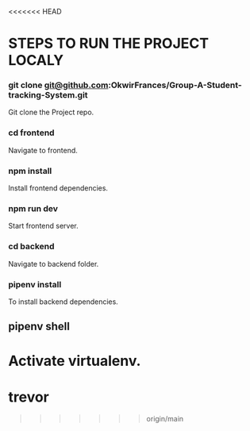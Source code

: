 <<<<<<< HEAD
# STEPS TO RUN THE PROJECT LOCALY

### git clone git@github.com:OkwirFrances/Group-A-Student-tracking-System.git 
Git clone the Project repo.

### cd frontend
Navigate to frontend.

### npm install
Install  frontend dependencies.
### npm run dev
Start frontend server.

### cd backend
Navigate to backend folder.

### pipenv install
To install backend dependencies.
## pipenv shell
Activate virtualenv.
=======
# trevor
>>>>>>> origin/main
